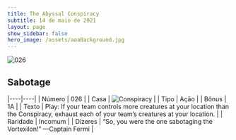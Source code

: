 ```yaml
---
title: The Abyssal Conspiracy
subtitle: 14 de maio de 2021
layout: page
show_sidebar: false
hero_image: /assets/aoaBackground.jpg
---
```


![026](https://cards-keyforge.s3.eu-north-1.amazonaws.com/media/en/tac/026.png)

## Sabotage

|----|----|
| Número | 026 |
| Casa | ![Conspiracy](https://raw.githubusercontent.com/cardsofkeyforge/cardsofkeyforge.github.io/master/rotk/conspiracy.png "Conspiracy") |
| Tipo | Ação |
| Bônus | 1A |
| Texto | Play: If your team controls more creatures at your location than the Conspiracy, exhaust each of your team’s creatures at your location. |
| Raridade | Incomum |
| Dizeres | “So, you were the one sabotaging the Vortexilon!” —Captain Fermi |
